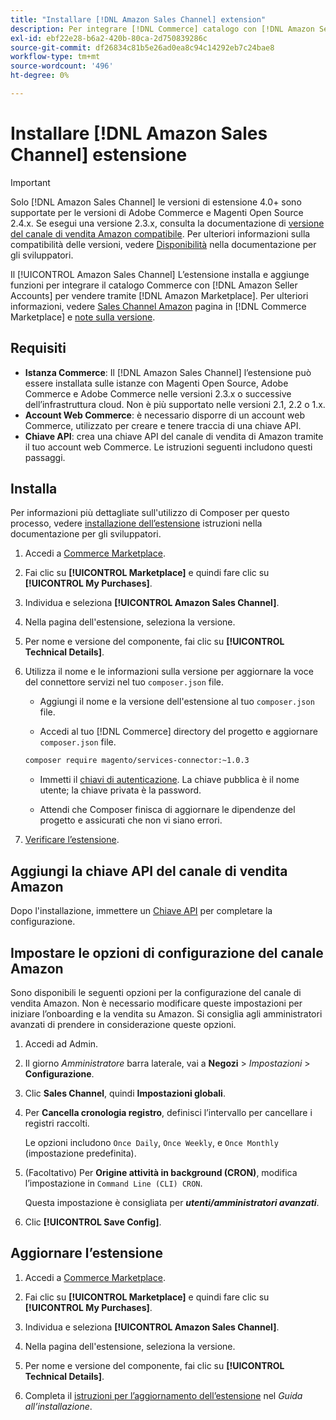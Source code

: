 ```yaml
---
title: "Installare [!DNL Amazon Sales Channel] extension"
description: Per integrare [!DNL Commerce] catalogo con [!DNL Amazon Seller Accounts] e vendere tramite [!DNL Amazon Marketplace], scarica e installa l’estensione di Sales Channel Amazon.
exl-id: ebf22e28-b6a2-420b-80ca-2d750839286c
source-git-commit: df26834c81b5e26ad0ea8c94c14292eb7c24bae8
workflow-type: tm+mt
source-wordcount: '496'
ht-degree: 0%

---
```


# Installare [!DNL Amazon Sales Channel] estensione

>[!IMPORTANT]
>
>Solo [!DNL Amazon Sales Channel] le versioni di estensione 4.0+ sono supportate per le versioni di Adobe Commerce e Magenti Open Source 2.4.x. Se esegui una versione 2.3.x, consulta la documentazione di [versione del canale di vendita Amazon compatibile](https://docs.magento.com/user-guide/v2.3/sales-channels/amazon/amazon-sales-channel.html). Per ulteriori informazioni sulla compatibilità delle versioni, vedere [Disponibilità](https://experienceleague.adobe.com/docs/commerce-operations/release/product-availability.html) nella documentazione per gli sviluppatori.

Il [!UICONTROL Amazon Sales Channel] L’estensione installa e aggiunge funzioni per integrare il catalogo Commerce con [!DNL Amazon Seller Accounts] per vendere tramite [!DNL Amazon Marketplace]. Per ulteriori informazioni, vedere [Sales Channel Amazon](https://marketplace.magento.com/magento-module-amazon.html) pagina in [!DNL Commerce Marketplace] e [note sulla versione](release-notes.md).

## Requisiti

- **Istanza Commerce**: Il [!DNL Amazon Sales Channel] l’estensione può essere installata sulle istanze con Magenti Open Source, Adobe Commerce e Adobe Commerce nelle versioni 2.3.x o successive dell’infrastruttura cloud. Non è più supportato nelle versioni 2.1, 2.2 o 1.x.
- **Account Web Commerce**: è necessario disporre di un account web Commerce, utilizzato per creare e tenere traccia di una chiave API.
- **Chiave API**: crea una chiave API del canale di vendita di Amazon tramite il tuo account web Commerce. Le istruzioni seguenti includono questi passaggi.

## Installa

Per informazioni più dettagliate sull&#39;utilizzo di Composer per questo processo, vedere [installazione dell’estensione](https://experienceleague.adobe.com/docs/commerce-operations/installation-guide/tutorials/extensions.html) istruzioni nella documentazione per gli sviluppatori.

1. Accedi a [Commerce Marketplace](https://marketplace.magento.com/customer/account/).

1. Fai clic su **[!UICONTROL Marketplace]** e quindi fare clic su **[!UICONTROL My Purchases]**.

1. Individua e seleziona **[!UICONTROL Amazon Sales Channel]**.

1. Nella pagina dell&#39;estensione, seleziona la versione.

1. Per nome e versione del componente, fai clic su **[!UICONTROL Technical Details]**.

1. Utilizza il nome e le informazioni sulla versione per aggiornare la voce del connettore servizi nel tuo `composer.json` file.

   - Aggiungi il nome e la versione dell&#39;estensione al tuo `composer.json` file.

   - Accedi al tuo [!DNL Commerce] directory del progetto e aggiornare `composer.json` file.

   ```bash
   composer require magento/services-connector:~1.0.3
   ```

   - Immetti il [chiavi di autenticazione](https://experienceleague.adobe.com/docs/commerce-operations/installation-guide/prerequisites/authentication-keys.html). La chiave pubblica è il nome utente; la chiave privata è la password.

   - Attendi che Composer finisca di aggiornare le dipendenze del progetto e assicurati che non vi siano errori.


1. [Verificare l’estensione](https://experienceleague.adobe.com/docs/commerce-operations/installation-guide/tutorials/extensions.html).

## Aggiungi la chiave API del canale di vendita Amazon

Dopo l&#39;installazione, immettere un [Chiave API](./amazon-verify-api-key.md) per completare la configurazione.

## Impostare le opzioni di configurazione del canale Amazon

Sono disponibili le seguenti opzioni per la configurazione del canale di vendita Amazon. Non è necessario modificare queste impostazioni per iniziare l’onboarding e la vendita su Amazon. Si consiglia agli amministratori avanzati di prendere in considerazione queste opzioni.

1. Accedi ad Admin.

1. Il giorno _Amministratore_ barra laterale, vai a **Negozi** > _Impostazioni_ > **Configurazione**.

1. Clic **Sales Channel**, quindi **Impostazioni globali**.

1. Per **Cancella cronologia registro**, definisci l’intervallo per cancellare i registri raccolti.

   Le opzioni includono `Once Daily`, `Once Weekly`, e `Once Monthly` (impostazione predefinita).

1. (Facoltativo) Per **Origine attività in background (CRON)**, modifica l’impostazione in `Command Line (CLI) CRON`.

   Questa impostazione è consigliata per **_utenti/amministratori avanzati_**.

1. Clic **[!UICONTROL Save Config]**.

## Aggiornare l’estensione

1. Accedi a [Commerce Marketplace](https://marketplace.magento.com/customer/account/).

1. Fai clic su **[!UICONTROL Marketplace]** e quindi fare clic su **[!UICONTROL My Purchases]**.

1. Individua e seleziona **[!UICONTROL Amazon Sales Channel]**.

1. Nella pagina dell&#39;estensione, seleziona la versione.

1. Per nome e versione del componente, fai clic su **[!UICONTROL Technical Details]**.

1. Completa il [istruzioni per l’aggiornamento dell’estensione](https://experienceleague.adobe.com/docs/commerce-operations/installation-guide/tutorials/extensions.html) nel _Guida all’installazione_.
